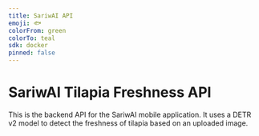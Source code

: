 ```yaml
---
title: SariwAI API
emoji: 🐟
colorFrom: green
colorTo: teal
sdk: docker
pinned: false
---
```


# SariwAI Tilapia Freshness API

This is the backend API for the SariwAI mobile application.
It uses a DETR v2 model to detect the freshness of tilapia based on an uploaded image.